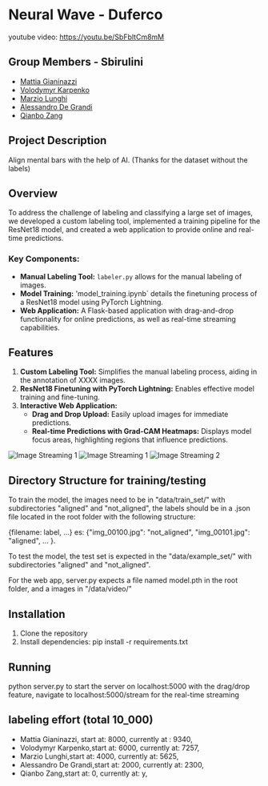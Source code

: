 # Neural Wave - Duferco
youtube video: https://youtu.be/SbFbltCm8mM
## Group Members - Sbirulini

- [Mattia Gianinazzi](mailto:mattia.gianinazzi.1@usi.ch)
- [Volodymyr Karpenko](mailto:volodymyr.karpenko@usi.ch)
- [Marzio Lunghi](mailto:marzio.lunghi@gmail.com)
- [Alessandro De Grandi](mailto:degraa@usi.ch)
- [Qianbo Zang](mailto:qianbo.zang@uni.lu)

## Project Description

Align mental bars with the help of AI. (Thanks for the dataset without the labels)

## Overview

To address the challenge of labeling and classifying a large set of images, we developed a custom labeling tool, implemented a training pipeline for the ResNet18 model, and created a web application to provide online and real-time predictions.

### Key Components:
- **Manual Labeling Tool:** `labeler.py` allows for the manual labeling of images.
- **Model Training:** 'model_training.ipynb` details the finetuning process of a ResNet18 model using PyTorch Lightning.
- **Web Application:** A Flask-based application with drag-and-drop functionality for online predictions, as well as real-time streaming capabilities.

## Features

1. **Custom Labeling Tool:** Simplifies the manual labeling process, aiding in the annotation of XXXX images.
2. **ResNet18 Finetuning with PyTorch Lightning:** Enables effective model training and fine-tuning.
3. **Interactive Web Application:**
   - **Drag and Drop Upload:** Easily upload images for immediate predictions.
   - **Real-time Predictions with Grad-CAM Heatmaps:** Displays model focus areas, highlighting regions that influence predictions.

![Image Streaming 1](imageStreaming0.png)
![Image Streaming 1](imageStreaming1.png)
![Image Streaming 2](imageStreaming2.png)

## Directory Structure for training/testing
To train the model, the images need to be in "data/train_set/" with subdirectories "aligned" and "not_aligned", the labels should be in a .json file located in the root folder with the following structure:

{filename: label, ...}
es:
{"img_00100.jpg": "not_aligned", "img_00101.jpg": "aligned",  ... }.

To test the model, the test set is expected in the "data/example_set/" with subdirectories "aligned" and "not_aligned".

For the web app, server.py expects a file named model.pth in the root folder, and a images in "/data/video/"

## Installation
1. Clone the repository
2. Install dependencies:
   pip install -r requirements.txt

## Running
python server.py to start the server on localhost:5000 with the drag/drop feature, navigate to localhost:5000/stream for the real-time streaming 

## labeling effort (total 10_000)

- Mattia Gianinazzi, start at: 8000, currently at : 9340,
- Volodymyr Karpenko,start at: 6000, currently at: 7257,
- Marzio Lunghi,start at: 4000, currently at: 5625,
- Alessandro De Grandi,start at: 2000, currently at: 2300,
- Qianbo Zang,start at: 0, currently at: y,



